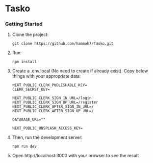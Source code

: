 # Tasko

### Getting Started
1. Clone the project:
   ```
   git clone https://github.com/hammoh7/Tasko.git
   ```
2. Run:
   ```
   npm install
   ```
3. Create a .env.local (No need to create if already exist). Copy below things with your appropriate data:
   ```
   NEXT_PUBLIC_CLERK_PUBLISHABLE_KEY=
   CLERK_SECRET_KEY=
   
   NEXT_PUBLIC_CLERK_SIGN_IN_URL=/login
   NEXT_PUBLIC_CLERK_SIGN_UP_URL=/register
   NEXT_PUBLIC_CLERK_AFTER_SIGN_IN_URL=/
   NEXT_PUBLIC_CLERK_AFTER_SIGN_UP_URL=/
   
   DATABASE_URL=""
   
   NEXT_PUBLIC_UNSPLASH_ACCESS_KEY=
   ```
4. Then, run the development server:
   ```
   npm run dev
   ```
5. Open http://localhost:3000 with your browser to see the result
